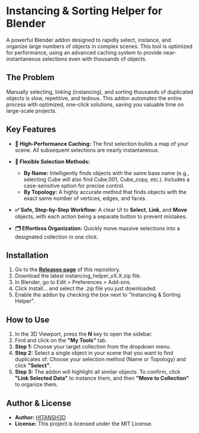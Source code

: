 # **Instancing \& Sorting Helper for Blender**

A powerful Blender addon designed to rapidly select, instance, and organize large numbers of objects in complex scenes. This tool is optimized for performance, using an advanced caching system to provide near-instantaneous selections even with thousands of objects.



## **The Problem**

Manually selecting, linking (instancing), and sorting thousands of duplicated objects is slow, repetitive, and tedious. This addon automates the entire process with optimized, one-click solutions, saving you valuable time on large-scale projects.

## **Key Features**

* **🚀 High-Performance Caching:** The first selection builds a map of your scene. All subsequent selections are nearly instantaneous.
* **🔎 Flexible Selection Methods:**

  * **By Name:** Intelligently finds objects with the same base name (e.g., selecting Cube will also find Cube.001, Cube\_copy, etc.). Includes a case-sensitive option for precise control.
  * **By Topology:** A highly accurate method that finds objects with the exact same number of vertices, edges, and faces.

* **✅ Safe, Step-by-Step Workflow:** A clear UI to **Select**, **Link**, and **Move** objects, with each action being a separate button to prevent mistakes.
* **🗂️ Effortless Organization:** Quickly move massive selections into a designated collection in one click.

## **Installation**

1. Go to the [**Releases page**](https://www.google.com/search?q=https://github.com/YOUR_USERNAME/blender-instancing-helper/releases) of this repository.
2. Download the latest instancing\_helper\_vX.X.zip file.
3. In Blender, go to Edit > Preferences > Add-ons.
4. Click Install... and select the .zip file you just downloaded.
5. Enable the addon by checking the box next to "Instancing \& Sorting Helper".

## **How to Use**

1. In the 3D Viewport, press the **N** key to open the sidebar.
2. Find and click on the **"My Tools"** tab.
3. **Step 1:** Choose your target collection from the dropdown menu.
4. **Step 2:** Select a single object in your scene that you want to find duplicates of. Choose your selection method (Name or Topology) and click **"Select"**.
5. **Step 3:** The addon will highlight all similar objects. To confirm, click **"Link Selected Data"** to instance them, and then **"Move to Collection"** to organize them.

## **Author \& License**

* **Author:** [HITANSH3D](https://www.artstation.com/hitansh3dartist)
* **License:** This project is licensed under the MIT License.
